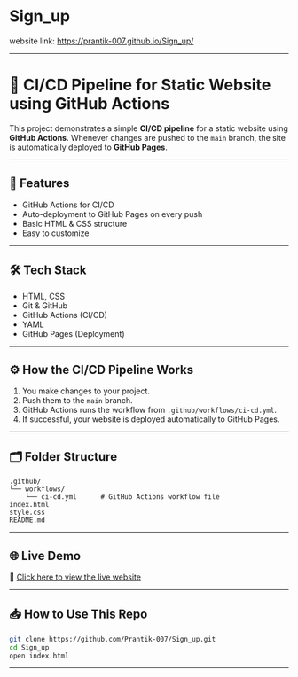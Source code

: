 # Sign_up
website link:    https://prantik-007.github.io/Sign_up/


---

# 🚀 CI/CD Pipeline for Static Website using GitHub Actions

This project demonstrates a simple **CI/CD pipeline** for a static website using **GitHub Actions**. Whenever changes are pushed to the `main` branch, the site is automatically deployed to **GitHub Pages**.

---

## 📌 Features

* GitHub Actions for CI/CD
* Auto-deployment to GitHub Pages on every push
* Basic HTML & CSS structure 
* Easy to customize

---

## 🛠 Tech Stack

* HTML, CSS
* Git & GitHub
* GitHub Actions (CI/CD)
* YAML
* GitHub Pages (Deployment)

---

## ⚙️ How the CI/CD Pipeline Works

1. You make changes to your project.
2. Push them to the `main` branch.
3. GitHub Actions runs the workflow from `.github/workflows/ci-cd.yml`.
4. If successful, your website is deployed automatically to GitHub Pages.

---

## 🗂 Folder Structure

```
.github/
└── workflows/
    └── ci-cd.yml      # GitHub Actions workflow file
index.html
style.css
README.md
```

---

## 🌐 Live Demo

🔗 [Click here to view the live website](https://prantik-007.github.io/Sign_up/)

---

## 📥 How to Use This Repo

```bash
git clone https://github.com/Prantik-007/Sign_up.git
cd Sign_up
open index.html
```

---



